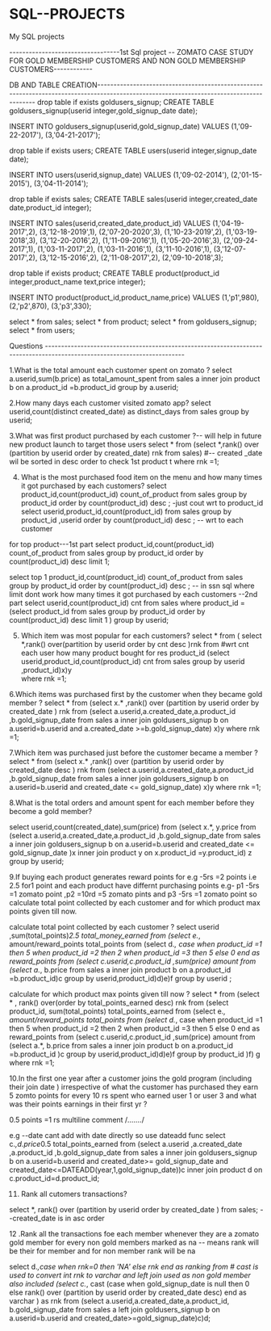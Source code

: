 # SQL--PROJECTS
My SQL projects

----------------------------------1st Sql project -- ZOMATO CASE STUDY FOR GOLD MEMBERSHIP CUSTOMERS AND NON GOLD MEMBERSHIP CUSTOMERS------------

DB AND TABLE CREATION-----------------------------------------------------------------------------------------------------------------------------------------
drop table if exists goldusers_signup;
CREATE TABLE goldusers_signup(userid integer,gold_signup_date date); 

INSERT INTO goldusers_signup(userid,gold_signup_date) 
 VALUES (1,'09-22-2017'),
(3,'04-21-2017');

drop table if exists users;
CREATE TABLE users(userid integer,signup_date date); 

INSERT INTO users(userid,signup_date) 
 VALUES (1,'09-02-2014'),
(2,'01-15-2015'),
(3,'04-11-2014');

drop table if exists sales;
CREATE TABLE sales(userid integer,created_date date,product_id integer); 

INSERT INTO sales(userid,created_date,product_id) 
 VALUES (1,'04-19-2017',2),
(3,'12-18-2019',1),
(2,'07-20-2020',3),
(1,'10-23-2019',2),
(1,'03-19-2018',3),
(3,'12-20-2016',2),
(1,'11-09-2016',1),
(1,'05-20-2016',3),
(2,'09-24-2017',1),
(1,'03-11-2017',2),
(1,'03-11-2016',1),
(3,'11-10-2016',1),
(3,'12-07-2017',2),
(3,'12-15-2016',2),
(2,'11-08-2017',2),
(2,'09-10-2018',3);


drop table if exists product;
CREATE TABLE product(product_id integer,product_name text,price integer); 

INSERT INTO product(product_id,product_name,price) 
 VALUES
(1,'p1',980),
(2,'p2',870),
(3,'p3',330);


select * from sales;
select * from product;
select * from goldusers_signup;
select * from users;

Questions -------------------------------------------------------------------------------------------------------------------------

1.What is the total amount each customer spent on zomato ?
select a.userid,sum(b.price) as total_amount_spent from sales a inner join product b on a.product_id =b.product_id
group by a.userid;

2.How many days each customer visited zomato app?
select userid,count(distinct created_date) as distinct_days from sales group by userid;

3.What was first product purchased by each customer ?-- will help in future new product launch to target those users
select * from 
(select *,rank() over (partition by userid order by created_date) rnk from sales)  #-- created _date wil be sorted in desc order to check 1st product
t where rnk =1;

4. What is the most purchased food item on the menu and how many times it got purchased by each customers?
select product_id,count(product_id) count_of_product from sales group by product_id order by count(product_id) desc ; -just cout wrt to  product_id
select userid,product_id,count(product_id) from sales group by product_id ,userid order by count(product_id) desc ; -- wrt to each customer 

for top product---1st part
select product_id,count(product_id) count_of_product from sales group by product_id order by count(product_id) desc limit 1;

select top 1 product_id,count(product_id) count_of_product from sales group by product_id order by count(product_id) desc ; -- in ssn sql where limit dont work
how many times it got purchased by each customers --2nd part 
select userid,count(product_id) cnt from sales where product_id =
(select product_id from sales group by product_id order by count(product_id) desc limit 1 )
group by userid;

5. Which item was most popular for each customers?
select * from (
select *,rank() over(partition by userid order by cnt desc )rnk  from                     #wrt cnt each user how many product bought for res product_id
(select userid,product_id,count(product_id) cnt from sales group by userid ,product_id)x)y  
where rnk =1;

6.Which items was purchased first by the customer when they became gold member ?
select * from 
(select x.* ,rank() over (partition by userid order by created_date ) rnk from
(select a.userid,a.created_date,a.product_id ,b.gold_signup_date from sales a inner join goldusers_signup b on a.userid=b.userid and a.created_date >=b.gold_signup_date) x)y where rnk =1;

7.Which item was purchased just before the customer became a member ? 
select * from 
(select x.* ,rank() over (partition by userid order by created_date desc ) rnk from
(select a.userid,a.created_date,a.product_id ,b.gold_signup_date from sales a inner join goldusers_signup b on a.userid=b.userid and created_date <= gold_signup_date) x)y where rnk =1;

8.What is the total orders and amount spent for each member before they become a gold member?

select userid,count(created_date),sum(price) from 
(select x.*, y.price from
(select a.userid,a.created_date,a.product_id ,b.gold_signup_date from sales a inner join goldusers_signup b on a.userid=b.userid and created_date <= gold_signup_date )x inner join product y on x.product_id =y.product_id) z
group by userid;


9.If buying each product generates reward points for e.g -5rs =2 points i.e 2.5 for1 point and each product have differnt purchasing points e.g- p1 -5rs =1 zomato point ,p2 =10rd =5 zomato pints and p3 -5rs =1 zomato point so calculate total point collected by each customer and for which product max points given till now.

calculate total point collected by each customer ?
select userid ,sum(total_points)*2.5  total_money_earned from 
(select e.*, amount/reward_points total_points from
(select d.*, case when product_id =1 then 5 when product_id =2 then 2 when product_id =3 then 5 else 0 end as reward_points from
(select c.userid,c.product_id ,sum(price) amount from
(select a.*, b.price from sales a inner join product b on a.product_id =b.product_id)c group by userid,product_id)d)e)f group by userid ;


calculate for which product max points given till now ?
select * from 
(select * , rank() over(order by total_points_earned desc) rnk from
(select product_id, sum(total_points) total_points_earned from
(select e.*, amount/reward_points total_points from
(select d.*, case when product_id =1 then 5 when product_id =2 then 2 when product_id =3 then 5 else 0 end as reward_points from
(select c.userid,c.product_id ,sum(price) amount from
(select a.*, b.price from sales a inner join product b on a.product_id =b.product_id )c group by userid,product_id)d)e)f group by product_id )f) g where rnk =1;

10.In the first one year after a customer joins the gold program (including their join date ) irrespective of what the customer has purchased they earn 5 zomto points for every 10 rs spent who earned user 1 or user 3 and what was their points earnings in their first yr ?

0.5 points =1 rs  multiline comment /*.......*/

e.g --date cant add with date directly so use dateadd func
select c.*,d.price*0.5 total_points_earned from 
(select a.userid ,a.created_date ,a.product_id ,b.gold_signup_date from sales a inner join goldusers_signup b on a.userid=b.userid and created_date>= gold_signup_date and created_date<=DATEADD(year,1,gold_signup_date))c inner join product d on c.product_id=d.product_id;

11. Rank all cutomers transactions?

select *, rank() over (partition by userid order by created_date ) from sales;   --created_date is in asc order

12 .Rank all the transactions foe each member whenever they are a zomato gold member for every non gold members marked as na -- means rank will be their for member and for non member rank will be na


select d.*,case when rnk=0 then 'NA' else rnk end as ranking from       # cast is used to convert int rnk to varchar and left join used as non gold member also included
(select c.*, cast (case when gold_signup_date is null then 0 else rank() over (partition by userid order by created_date desc) end as varchar ) as rnk from
(select a.userid,a.created_date,a.product_id, b.gold_signup_date from sales a left join goldusers_signup b on a.userid=b.userid and created_date>=gold_signup_date)c)d;



